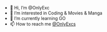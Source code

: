 - 👋 Hi, I’m @OnlyExc
- 👀 I’m interested in Coding & Movies & Manga
- 🌱 I’m currently learning GO
- 📫 How to reach me [@OnlyExcs](https://twitter.com/OnlyExcs)
